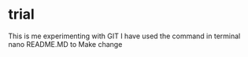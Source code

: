 trial
=====

This is me experimenting with GIT
I have used the command in terminal nano README.MD to Make change
